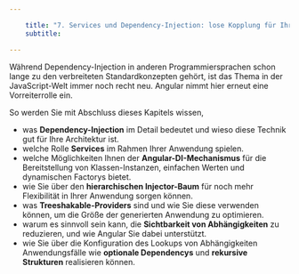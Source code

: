 ```yaml
---

    title: "7. Services und Dependency-Injection: lose Kopplung für Ihre Business-Logik"
    subtitle: 

---
```


Während Dependency-Injection in anderen Programmiersprachen schon lange zu den verbreiteten Standardkonzepten gehört, ist das Thema in der JavaScript-Welt immer noch recht neu. Angular nimmt hier erneut eine Vorreiterrolle ein. 

So werden Sie mit Abschluss dieses Kapitels wissen,
- was **Dependency-Injection** im Detail bedeutet und wieso diese Technik gut für Ihre Architektur ist.
- welche Rolle **Services** im Rahmen Ihrer Anwendung spielen.
- welche Möglichkeiten Ihnen der **Angular-DI-Mechanismus** für die Bereitstellung von Klassen-Instanzen, einfachen Werten und dynamischen Factorys bietet.
- wie Sie über den **hierarchischen Injector-Baum** für noch mehr Flexibilität in Ihrer Anwendung sorgen können.
- was **Treeshakable-Providers** sind und wie Sie diese verwenden können, um die Größe der generierten Anwendung zu optimieren.
- warum es sinnvoll sein kann, die **Sichtbarkeit von Abhängigkeiten** zu reduzieren, und wie Angular Sie dabei unterstützt.
- wie Sie über die Konfiguration des Lookups von Abhängigkeiten Anwendungsfälle wie **optionale Dependencys** und **rekursive Strukturen** realisieren können.
